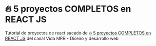 # 🔥 5 proyectos COMPLETOS en REACT JS

Tutorial de proyectos de react sacado de [🔥 5 proyectos COMPLETOS en REACT JS](https://www.youtube.com/watch?v=oT-feDPuJmk) del canal Vida MRR - Diseño y desarrollo web

